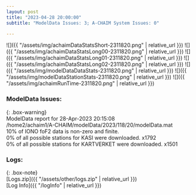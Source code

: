 ```yaml
---
layout: post
title: "2023-04-28 20:00:00"
subtitle: "ModelData Issues: 3; A-CHAIM System Issues: 0"

---
```


![]({{ "/assets/img/achaimDataStatsShort-2311820.png" | relative_url }})
![]({{ "/assets/img/achaimDataStatsLong00-2311820.png" | relative_url }})
![]({{ "/assets/img/achaimDataStatsLong01-2311820.png" | relative_url }})
![]({{ "/assets/img/achaimDataStatsLong02-2311820.png" | relative_url }})
![]({{ "/assets/img/modelDataDataStats-2311820.png" | relative_url }})
![]({{ "/assets/img/modelDataStationStats-2311820.png" | relative_url }})
![]({{ "/assets/img/achaimRunTime-2311820.png" | relative_url }})


### ModelData Issues:  
  
{: .box-warning}  
 ModelData report for 28-Apr-2023 20:15:08   
 /home2/achaim1/A-CHAIM/modelData/2023/118/20/modelData.mat   
 10% of IONO foF2 data is non-zero and finite.   
 0% of all possible stations for KASI were downloaded. x1792   
 0% of all possible stations for KARTVERKET were downloaded. x1501   
  


### Logs:  
  
{: .box-note}  
[Logs.zip]({{ "/assets/other/logs.zip" | relative_url }})  
[Log Info]({{ "/logInfo" | relative_url }})  
